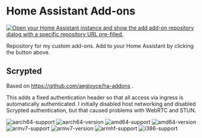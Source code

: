 # Home Assistant Add-ons
[![Open your Home Assistant instance and show the add add-on repository dialog with a specific repository URL pre-filled.](https://my.home-assistant.io/badges/supervisor_add_addon_repository.svg)](https://my.home-assistant.io/redirect/supervisor_add_addon_repository/?repository_url=https%3A%2F%2Fgithub.com%2FMich-b%2Fha-addons)

Repository for my custom add-ons. Add to your Home Assistant by clicking the button above.

## Scrypted
Based on https://github.com/aegjoyce/ha-addons . 

This adds a fixed authentication header so that all access via ingress is automatically authenticated. 
I initially disabled host networking and disabled Scrypted authentication, but that caused problems with WebRTC and STUN. 

![aarch64-support](https://img.shields.io/badge/aarch64-yes-blue.svg)
![aarch64-version](https://ghcr-badge.deta.dev/Mich-b/aarch64-ha-addon-scrypted/latest_tag?trim=major&label=latest)
![amd64-support](https://img.shields.io/badge/amd64-yes-blue.svg)
![amd64-version](https://ghcr-badge.deta.dev/Mich-b/amd64-ha-addon-scrypted/latest_tag?trim=major&label=latest)
![armv7-support](https://img.shields.io/badge/armv7-yes-blue.svg)
![armv7-version](https://ghcr-badge.deta.dev/Mich-b/armv7-ha-addon-scrypted/latest_tag?trim=major&label=latest)
![armhf-support](https://img.shields.io/badge/armhf-no-red.svg)
![i386-support](https://img.shields.io/badge/i386-no-red.svg)